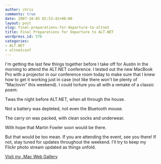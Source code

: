 ```yaml
---
author: chris
comments: true
date: 2007-10-05 02:53:42+00:00
layout: post
slug: final-preparations-for-departure-to-altnet
title: Final Preparations for Departure to ALT.NET
wordpress_id: 576
categories:
- ALT.NET
- altnetconf
---
```


I'm getting the last few things together before I take off for Austin in the morning to attend the ALT.NET conference. I tested out the new MacBook Pro with a projector in our conference room today to make sure that I knew how to get it working just in case (not like there won't be plenty of "Maclovin" this weekend). I could torture you all with a remake of a classic poem:



Twas the night before ALT.NET, when all through the house.  

Not a battery was depleted, not even the Bluetooth mouse.  

The carry on was packed, with clean socks and underwear.  

With hope that Martin Fowler soon would be there.



But that would be too mean. If you are attending the event, see you there! If not, stay tuned for updates throughout the weekend. I'll try to keep my Flickr photo stream updated as things unfold.

[Visit my .Mac Web Gallery](http://gallery.mac.com/phatboyg/100027)
